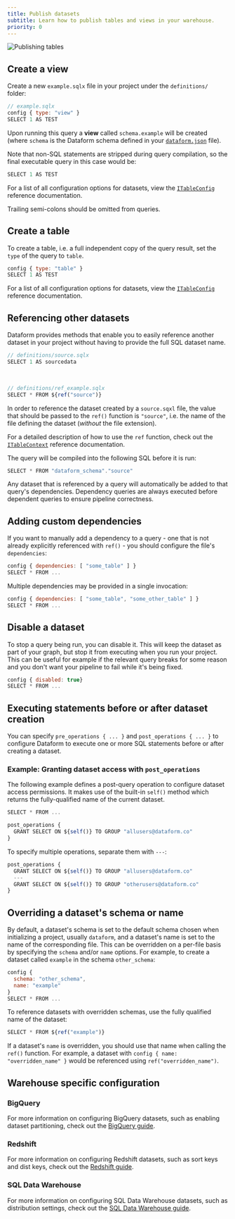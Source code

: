 ```yaml
---
title: Publish datasets
subtitle: Learn how to publish tables and views in your warehouse.
priority: 0
---
```


![Publishing tables](/static/images/publishing_tables.png)

## Create a view

Create a new `example.sqlx` file in your project under the `definitions/` folder:

```js
// example.sqlx
config { type: "view" }
SELECT 1 AS TEST
```

Upon running this query a **view** called `schema.example` will be created (where `schema` is the Dataform schema defined in your [`dataform.json`](../configuration#dataform.json) file).

Note that non-SQL statements are stripped during query compilation, so the final executable query in this case would be:

```js
SELECT 1 AS TEST
```

For a list of all configuration options for datasets, view the [`ITableConfig`](/reference#ITableConfig) reference documentation.

<div className="bp3-callout bp3-icon-info-sign bp3-intent-warning" markdown="1">
  Trailing semi-colons should be omitted from queries.
</div>

## Create a table

To create a table, i.e. a full independent copy of the query result, set the `type` of the query to `table`.

```js
config { type: "table" }
SELECT 1 AS TEST
```

For a list of all configuration options for datasets, view the [`ITableConfig`](/reference#ITableConfig) reference documentation.

## Referencing other datasets

Dataform provides methods that enable you to easily reference another dataset in your project without having to provide the full SQL dataset name.


```js
// definitions/source.sqlx
SELECT 1 AS sourcedata
```
<br />

```js
// definitions/ref_example.sqlx
SELECT * FROM ${ref("source")}
```

In order to reference the dataset created by a `source.sqxl` file, the value that should be passed to the `ref()` function is `"source"`, i.e. the name of the file defining the dataset (_without_ the file extension).

For a detailed description of how to use the `ref` function, check out the [`ITableContext`](/reference#ITableContext) reference documentation.

The query will be compiled into the following SQL before it is run:

```js
SELECT * FROM "dataform_schema"."source"
```

Any dataset that is referenced by a query will automatically be added to that query's dependencies. Dependency queries are always executed before dependent queries to ensure pipeline correctness.

## Adding custom dependencies

If you want to manually add a dependency to a query - one that is not already explicitly referenced with `ref()` - you should configure the file's `dependencies`:

```js
config { dependencies: [ "some_table" ] }
SELECT * FROM ...
```

Multiple dependencies may be provided in a single invocation:

```js
config { dependencies: [ "some_table", "some_other_table" ] }
SELECT * FROM ...
```

## Disable a dataset

To stop a query being run, you can disable it. This will keep the dataset as part of your graph, but stop it from executing when you run your project.
This can be useful for example if the relevant query breaks for some reason and you don't want your pipeline to fail while it's being fixed.

```js
config { disabled: true}
SELECT * FROM ...
```

## Executing statements before or after dataset creation

You can specify `pre_operations { ... }` and `post_operations { ... }` to configure Dataform to execute one or more SQL statements before or after creating a dataset.

### Example: Granting dataset access with `post_operations`

The following example defines a post-query operation to configure dataset access permissions. It makes use of the built-in `self()` method which returns the fully-qualified name of the current dataset.

```js
SELECT * FROM ...

post_operations {
  GRANT SELECT ON ${self()} TO GROUP "allusers@dataform.co"
}
```

To specify multiple operations, separate them with `---`:

```js
post_operations {
  GRANT SELECT ON ${self()} TO GROUP "allusers@dataform.co"
  ---
  GRANT SELECT ON ${self()} TO GROUP "otherusers@dataform.co"
}
```

## Overriding a dataset's schema or name

By default, a dataset's schema is set to the default schema chosen when initializing a project, usually `dataform`, and a dataset's name is set to the name of the corresponding file.
This can be overridden on a per-file basis by specifying the `schema` and/or `name` options. For example, to create a dataset called `example` in the schema `other_schema`:

```js
config {
  schema: "other_schema",
  name: "example"
}
SELECT * FROM ...
```

To reference datasets with overridden schemas, use the fully qualified name of the dataset:

```js
SELECT * FROM ${ref("example")}
```

<div className="bp3-callout bp3-icon-info-sign bp3-intent-warning" markdown="1">
  If a dataset's <code>name</code> is overridden, you should use that name when calling the
  <code>ref()</code> function. For example, a dataset with
  <code>config &#123; name: "overridden_name" &#125;</code> would be referenced using
  <code>ref("overridden_name")</code>.
</div>

## Warehouse specific configuration

### BigQuery

For more information on configuring BigQuery datasets, such as enabling dataset partitioning, check out the [BigQuery guide](/warehouses/bigquery).

### Redshift

For more information on configuring Redshift datasets, such as sort keys and dist keys, check out the [Redshift guide](/warehouses/redshift).

### SQL Data Warehouse

For more information on configuring SQL Data Warehouse datasets, such as distribution settings, check out the [SQL Data Warehouse guide](/warehouses/sqldatawarehouse).
